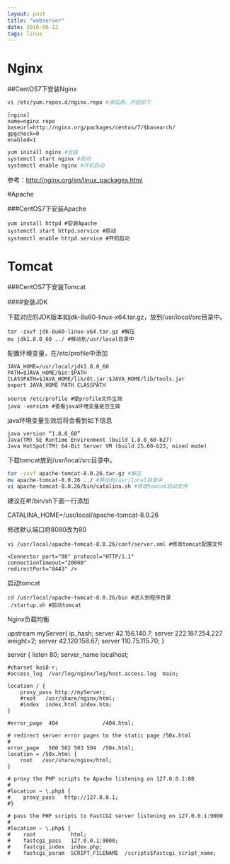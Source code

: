 ```yaml
---
layout: post
title: "webserver"
date: 2016-06-12
tags: linux
---
```


# Nginx

##CentOS7下安装Nginx

```bash
vi /etc/yum.repos.d/nginx.repo #添加源，内容如下
```

```
[nginx]
name=nginx repo
baseurl=http://nginx.org/packages/centos/7/$basearch/
gpgcheck=0
enabled=1
```

```bash
yum install nginx #安装
systemctl start nginx #启动
systemctl enable nginx #开机启动
```

参考：http://nginx.org/en/linux_packages.html

#Apache

###CentOS7下安装Apache

```
yum install httpd #安装Apache
systemctl start httpd.service #启动
systemctl enable httpd.service #开机启动
```

# Tomcat

###CentOS7下安装Tomcat

####安装JDK

下载对应的JDK版本如jdk-8u60-linux-x64.tar.gz，放到/usr/local/src目录中。

```
tar -zxvf jdk-8u60-linux-x64.tar.gz #解压
mv jdk1.8.0_60 ../ #移动到/usr/local目录中
```

配置环境变量，在/etc/profile中添加

```
JAVA_HOME=/usr/local/jdk1.8.0_60
PATH=$JAVA_HOME/bin:$PATH
CLASSPATH=$JAVA_HOME/lib/dt.jar:$JAVA_HOME/lib/tools.jar
export JAVA_HOME PATH CLASSPATH
```

```
source /etc/profile #使profile文件生效
java -version #查看java环境变量是否生效
```

java环境变量生效后将会看到如下信息

```
java version “1.8.0_60”
Java(TM) SE Runtime Environment (build 1.8.0_60-b27)
Java HotSpot(TM) 64-Bit Server VM (build 25.60-b23, mixed mode)
```


下载tomcat放到/usr/local/src目录中。

```bash
tar -zxvf apache-tomcat-8.0.26.tar.gz #解压
mv apache-tomcat-8.0.26 ../ #移动到/usr/local目录中
vi apache-tomcat-8.0.26/bin/catalina.sh #修改tomcat启动文件
```

建议在#!/bin/sh下面一行添加

CATALINA_HOME=/usr/local/apache-tomcat-8.0.26

修改默认端口将8080改为80

```
vi /usr/local/apache-tomcat-8.0.26/conf/server.xml #修改tomcat配置文件
```

```
<Connector port="80" protocol="HTTP/1.1"
connectionTimeout="20000"
redirectPort="8443" />
```

启动tomcat

```
cd /usr/local/apache-tomcat-8.0.26/bin #进入到程序目录
./startup.sh #启动tomcat
```

Nginx负载均衡

upstream myServer{
    ip_hash;
    server 42.156.140.7;
    server 222.187.254.227 weight=2;
    server 42.120.158.67;
    server 110.75.115.70;
}

server {
    listen       80;
    server_name  localhost;

    #charset koi8-r;
    #access_log  /var/log/nginx/log/host.access.log  main;

    location / {
        proxy_pass http://myServer;
        #root   /usr/share/nginx/html;
        #index  index.html index.htm;
    }

    #error_page  404              /404.html;

    # redirect server error pages to the static page /50x.html
    #
    error_page   500 502 503 504  /50x.html;
    location = /50x.html {
        root   /usr/share/nginx/html;
    }

    # proxy the PHP scripts to Apache listening on 127.0.0.1:80
    #
    #location ~ \.php$ {
    #    proxy_pass   http://127.0.0.1;
    #}

    # pass the PHP scripts to FastCGI server listening on 127.0.0.1:9000
    #
    #location ~ \.php$ {
    #    root           html;
    #    fastcgi_pass   127.0.0.1:9000;
    #    fastcgi_index  index.php;
    #    fastcgi_param  SCRIPT_FILENAME  /scripts$fastcgi_script_name;
